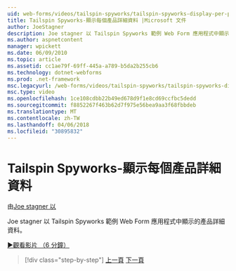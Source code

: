 ```yaml
---
uid: web-forms/videos/tailspin-spyworks/tailspin-spyworks-display-per-product-details
title: Tailspin Spyworks-顯示每個產品詳細資料 |Microsoft 文件
author: JoeStagner
description: Joe stagner 以 Tailspin Spyworks 範例 Web Form 應用程式中顯示的產品詳細資料。
ms.author: aspnetcontent
manager: wpickett
ms.date: 06/09/2010
ms.topic: article
ms.assetid: cc1ae79f-69ff-445a-a789-b5da2b255cb6
ms.technology: dotnet-webforms
ms.prod: .net-framework
msc.legacyurl: /web-forms/videos/tailspin-spyworks/tailspin-spyworks-display-per-product-details
msc.type: video
ms.openlocfilehash: 1ce108cdbb22b49ed678d9f1e8cd69ccfbc5dedd
ms.sourcegitcommit: f8852267f463b62d7f975e56bea9aa3f68fbbdeb
ms.translationtype: MT
ms.contentlocale: zh-TW
ms.lasthandoff: 04/06/2018
ms.locfileid: "30895832"
---
```

<a name="tailspin-spyworks---display-per-product-details"></a>Tailspin Spyworks-顯示每個產品詳細資料
====================
由[Joe stagner 以](https://github.com/JoeStagner)

Joe stagner 以 Tailspin Spyworks 範例 Web Form 應用程式中顯示的產品詳細資料。

[&#9654;觀看影片 （6 分鐘）](https://channel9.msdn.com/Blogs/ASP-NET-Site-Videos/tailspin-spyworks-display-per-product-details)

> [!div class="step-by-step"]
> [上一頁](tailspin-spyworks-display-the-product-list.md)
> [下一頁](tailspin-spyworks-adding-items-to-the-shopping-cart.md)
